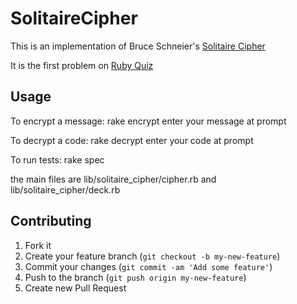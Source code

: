 # SolitaireCipher

This is an implementation of Bruce Schneier's <a href="http://en.wikipedia.org/wiki/Solitaire_(cipher)">Solitaire Cipher</a>

It is the first problem on [Ruby Quiz](http://rubyquiz.com/quiz1.html)

## Usage

To encrypt a message:
rake encrypt
enter your message at prompt

To decrypt a code:
rake decrypt
enter your code at prompt

To run tests:
rake spec

the main files are
lib/solitaire_cipher/cipher.rb
and
lib/solitaire_cipher/deck.rb

## Contributing

1. Fork it
2. Create your feature branch (`git checkout -b my-new-feature`)
3. Commit your changes (`git commit -am 'Add some feature'`)
4. Push to the branch (`git push origin my-new-feature`)
5. Create new Pull Request
